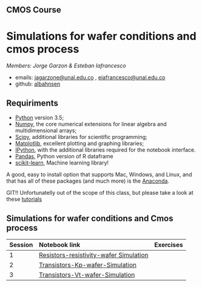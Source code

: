 ## CMOS Course
# Simulations for wafer conditions and cmos process 


*Members: Jorge Garzon & Esteban Iafrancesco*

- emails: <jagarzone@unal.edu.co> , <eiafrancesco@unal.edu.co>
- github: [albahnsen](http://github.com/jagarzone6)

## Requiriments 
* [Python](http://www.python.org) version 3.5;
* [Numpy](http://www.numpy.org), the core numerical extensions for linear algebra and multidimensional arrays;
* [Scipy](http://www.scipy.org), additional libraries for scientific programming;
* [Matplotlib](http://matplotlib.sf.net), excellent plotting and graphing libraries;
* [IPython](http://ipython.org), with the additional libraries required for the notebook interface.
* [Pandas](http://pandas.pydata.org/), Python version of R dataframe
* [scikit-learn](http://scikit-learn.org), Machine learning library!

A good, easy to install option that supports Mac, Windows, and Linux, and that has all of these packages (and much more) is the [Anaconda](https://www.continuum.io/).

GIT!! Unfortunatelly out of the scope of this class, but please take a look at these [tutorials](https://help.github.com/articles/good-resources-for-learning-git-and-github/)

## Simulations for wafer conditions and Cmos process  

| Session         | Notebook link         | Exercises |
| :------------- | :------------- | ----| 
| 1 | [Resistors-resistivity-wafer Simulation](http://nbviewer.jupyter.org/github/jagarzone6/cmos/blob/master/notebooks/Cmos%20-%20Resistors.ipynb)|  |
| 2 | [Transistors-Kp-wafer-Simulation](http://nbviewer.jupyter.org/github/jagarzone6/cmos/blob/master/notebooks/Cmos%20-%20Transistors%20%28variant%20KP%20property%29.ipynb) |  |
| 3 | [Transistors-Vt-wafer-Simulation](http://nbviewer.jupyter.org/github/jagarzone6/cmos/blob/master/notebooks/Cmos%20-%20Transistors%20%28variant%20Vt%20property%29.ipynb) |  |
